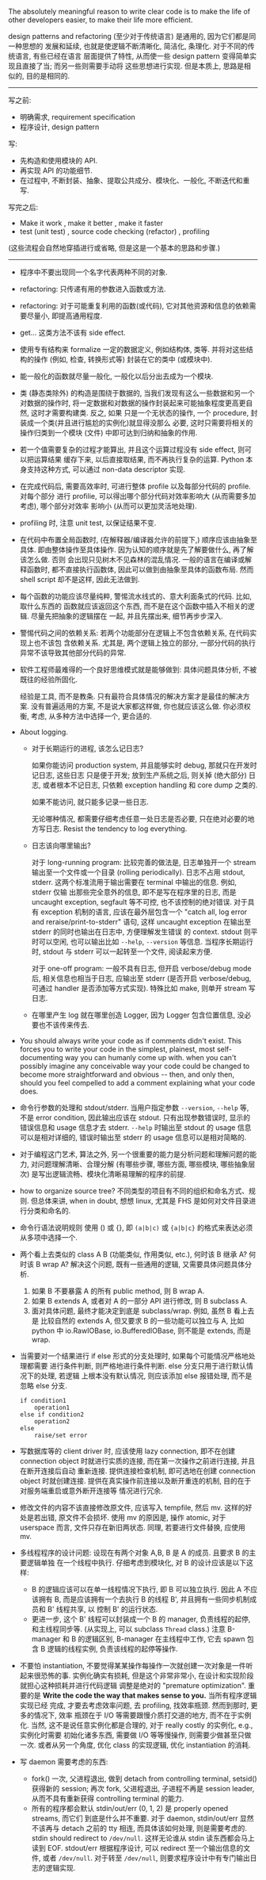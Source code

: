 The absolutely meaningful reason to write clear code is to make the life of other
developers easier, to make their life more efficient.

design patterns and refactoring (至少对于传统语言) 是通用的, 因为它们都是同一种思想的
发展和延续, 也就是使逻辑不断清晰化, 简洁化, 条理化. 对于不同的传统语言, 有些已经在语言
层面提供了特性, 从而使一些 design pattern 变得简单实现且直接了当; 而另一些则需要手动将
这些思想进行实现. 但是本质上, 思路是相似的, 目的是相同的.

-----
写之前:
- 明确需求, requirement specification
- 程序设计, design pattern

写:
- 先构造和使用模块的 API.
- 再实现 API 的功能细节.
- 在过程中, 不断封装、抽象、提取公共成分、模块化、一般化, 不断迭代和重写.

写完之后:
- Make it work     , make it better                  , make it faster
- test (unit test) , source code checking (refactor) , profiling

(这些流程会自然地穿插进行或省略, 但是这是一个基本的思路和步骤.)

-----
- 程序中不要出现同一个名字代表两种不同的对象.

- refactoring: 只传递有用的参数进入函数或方法.

- refactoring: 对于可能重复利用的函数(或代码), 它对其他资源和信息的依赖需要尽量小,
  即提高通用程度.

- get... 这类方法不该有 side effect.

- 使用专有结构来 formalize 一定的数据定义, 例如结构体, 类等. 并将对这些结构的操作
  (例如, 检查, 转换形式等) 封装在它的类中 (或模块中).

- 能一般化的函数就尽量一般化, 一般化以后分出去成为一个模块.

- 类 (静态类除外) 的构造是围绕于数据的, 当我们发现有这么一些数据和另一个对数据的操作时,
  将一定数据和对数据的操作封装起来可能抽象程度更高更自然, 这时才需要构建类. 反之, 如果
  只是一个无状态的操作, 一个 procedure, 封装成一个类(并且进行尴尬的实例化)就显得没那么
  必要, 这时只需要将相关的操作归类到一个模块 (文件) 中即可达到归纳和抽象的作用.

- 若一个值需要复杂的过程才能算出, 并且这个运算过程没有 side effect, 则可以把运算结果
  缓存下来, 以后直接取结果, 而不再执行复杂的运算. Python 本身支持这种方式, 可以通过
  non-data descriptor 实现.

- 在完成代码后, 需要高效率时, 可进行整体 profile 以及每部分代码的 profile. 对每个部分
  进行 profilie, 可以得出哪个部分代码对效率影响大 (从而需要多加考虑), 哪个部分对效率
  影响小 (从而可以更加灵活地处理).

- profiling 时, 注意 unit test, 以保证结果不变.

- 在代码中布置全局函数时, (在解释器/编译器允许的前提下,) 顺序应该由抽象至具体.
  即由整体操作至具体操作. 因为认知的顺序就是先了解要做什么, 再了解该怎么做. 否则
  会出现只见树木不见森林的混乱情况. 一般的语言在编译或解释函数时, 都不直接执行函数体,
  因此可以做到由抽象至具体的函数布局. 然而 shell script 却不是这样, 因此无法做到.

- 每个函数的功能应该尽量纯粹, 警惕流水线式的、意大利面条式的代码. 比如, 取什么东西的
  函数就应该返回这个东西, 而不是在这个函数中插入不相关的逻辑. 尽量先把抽象的逻辑摆在
  一起, 并且先摆出来, 细节再步步深入.

- 警惕代码之间的依赖关系: 若两个功能部分在逻辑上不包含依赖关系, 在代码实现上也不该包
  含依赖关系. 尤其是, 两个逻辑上独立的部分, 一部分代码的执行异常不该导致其他部分代码的异常.

- 软件工程师最难得的一个良好思维模式就是能够做到:
  具体问题具体分析, 不被既往的经验所固化.

  经验是工具, 而不是教条. 只有最符合具体情况的解决方案才是最佳的解决方案.
  没有普遍适用的方案, 不是说大家都这样做, 你也就应该这么做. 你必须权衡, 考虑,
  从多种方法中选择一个, 更合适的.

- About logging.

  * 对于长期运行的进程, 该怎么记日志?

    如果你能访问 production system, 并且能够实时 debug, 那就只在开发时记日志, 这些日志
    只是便于开发; 放到生产系统之后, 则关掉 (绝大部分) 日志, 或者根本不记日志, 只依赖
    exception handling 和 core dump 之类的.

    如果不能访问, 就只能多记录一些日志.

    无论哪种情况, 都需要仔细考虑任意一处日志是否必要, 只在绝对必要的地方写日志.
    Resist the tendency to log everything.

  * 日志该向哪里输出?

    对于 long-running program: 比较完善的做法是, 日志单独开一个 stream
    输出至一个文件或一个目录 (rolling periodically). 日志不占用 stdout, stderr.
    这两个标准流用于输出需要在 terminal 中输出的信息. 例如, stderr 仅输
    出那些完全意外的信息, 即不是写在程序里的日志, 而是 uncaught exception,
    segfault 等不可控, 也不该控制的绝对错误. 对于具有 exception 机制的语言,
    应该在最外层包含一个 "catch all, log error and reraise/print-to-stderr" 语句,
    这样 uncaught exception 在输出至 stderr 的同时也输出在日志中, 方便理解发生错误
    的 context. stdout 则平时可以空闲, 也可以输出比如 `--help`, `--version` 等信息.
    当程序长期运行时, stdout 与 stderr 可以一起转至一个文件, 阅读起来方便.

    对于 one-off program: 一般不具有日志, 但开启 verbose/debug mode 后,
    相关信息也相当于日志, 应输出至 stderr (是否开启 verbose/debug, 可通过
    handler 是否添加等方式实现). 特殊比如 make, 则单开 stream 写日志.

  * 在哪里产生 log 就在哪里创造 Logger, 因为 Logger 包含位置信息, 没必要也不该传来传去.

- You should always write your code as if comments didn't exist. This forces you to
  write your code in the simplest, plainest, most self-documenting way you can humanly
  come up with.
  when you can't possibly imagine any conceivable way your code could be changed to
  become more straightforward and obvious -- then, and only then, should you feel
  compelled to add a comment explaining what your code does.

- 命令行参数的处理和 stdout/stderr.
  当用户指定参数 `--version`, `--help` 等, 不是 error condition, 因此输出应该在 stdout.
  只有出现参数错误时, 显示的 错误信息和 usage 信息才去 stderr.
  `--help` 时输出至 stdout 的 usage 信息可以是相对详细的, 错误时输出至 stderr 的 usage
  信息可以是相对简略的.

- 对于编程这门艺术, 算法之外, 另一个很重要的能力是分析问题和理解问题的能力, 对问题理解清晰、合理分解 (有哪些步骤, 哪些方面, 哪些模块, 哪些抽象层次) 是写出逻辑流畅、模块化清晰易理解的程序的前提.

- how to organize source tree?
  不同类型的项目有不同的组织和命名方式、规则. 但总体来讲, when in doubt,
  想想 linux, 尤其是 FHS 是如何对文件目录进行分类和命名的.

- 命令行语法说明规则
  使用 () 或 {}, 即 `(a|b|c)` 或 `{a|b|c}` 的格式来表达必须从多项中选择一个.

- 两个看上去类似的 class A B (功能类似, 作用类似, etc.), 何时该 B 继承 A? 何时该
  B wrap A?
  解决这个问题, 既有一些通用的逻辑, 又需要具体问题具体分析.
  1. 如果 B 不要暴露 A 的所有 public method, 则 B wrap A.
  2. 如果 B extends A, 或者对 A 的一部分 API 进行修改, 则 B subclass A.
  3. 面对具体问题, 最终才能决定到底是 subclass/wrap. 例如, 虽然 B 看上去是
     比较自然的 extends A, 但又要求 B 的一些功能可以独立与 A, 比如 python
     中 io.RawIOBase, io.BufferedIOBase, 则不能是 extends, 而是 wrap.

- 当需要对一个结果进行 if else 形式的分支处理时, 如果每个可能情况严格地处理都需要
  进行条件判断, 则严格地进行条件判断. else 分支只用于进行默认情况下的处理, 若逻辑
  上根本没有默认情况, 则应该添加 else 报错处理, 而不是忽略 else 分支.
  ```
  if condition1
      operation1
  else if condition2
      operation2
  else
      raise/set error
  ```

- 写数据库等的 client driver 时, 应该使用 lazy connection, 即不在创建 connection
  object 时就进行实质的连接, 而在第一次操作之前进行连接, 并且在断开连接后自动
  重新连接. 提供连接检查机制, 即可选地在创建 connection object 时就创建连接.
  提供在真实操作前连接以及断开重连的机制, 目的在于对服务端重启或意外断开连接等
  情况进行冗余.

- 修改文件的内容不该直接修改原文件, 应该写入 tempfile, 然后 mv. 这样的好处是若出错,
  原文件不会损坏. 使用 mv 的原因是, 操作 atomic, 对于 userspace 而言, 文件只存在新旧两状态.
  同理, 若要进行文件替换, 应使用 mv.

- 多线程程序的设计问题: 设现在有两个对象 A,B, B 是 A 的成员. 且要求 B 的主要逻辑单独
  在一个线程中执行. 仔细考虑到模块化, 对 B 的设计应该是以下这样:
  * B 的逻辑应该可以在单一线程情况下执行, 即 B 可以独立执行. 因此 A 不应该拥有
    B, 而是应该拥有一个去执行 B 的线程 B', 并且拥有一些同步机制成员和 B' 线程共享, 以
    控制 B' 的运行状态.
  * 更进一步, 这个 B' 线程可以封装成一个 B 的 manager, 负责线程的起停, 和主线程同步等.
    (从实现上, 可以 subclass `Thread` class.) 注意 B-manager 和 B 的逻辑区别, B-manager
    在主线程中工作, 它去 spawn 包含 B 逻辑的线程实例, 负责该线程的起停等操作.

- 不要怕 instantiation, 不要觉得某某操作每操作一次就创建一次对象是一件听起来很恐怖的事.
  实例化确实有损耗, 但是这个非常非常小, 在设计和实现阶段就担心这种损耗并进行代码逻辑
  调整是绝对的 "premature optimization".
  重要的是 **Write the code the way that makes sense to you.** 当所有程序逻辑实现已经
  完成, 才要去考虑效率问题, 去 profiling, 找效率瓶颈. 然而到那时, 更多的情况下, 效率
  瓶颈在于 I/O 等需要跟慢介质打交道的地方, 而不在于实例化.
  当然, 这不是说任意实例化都是合理的, 对于 really costly 的实例化, e.g., 实例化时需要
  初始化诸多东西, 需要做 I/O 等等慢操作, 则需要少做甚至只做一次. 或者从另一个角度, 优化
  class 的实现逻辑, 优化 instantiation 的消耗.

- 写 daemon 需要考虑的东西:
  * fork() 一次, 父进程退出, 做到 detach from controlling terminal,
    setsid() 获得新的 session; 再次 fork, 父进程退出, 子进程不再是 session leader,
    从而不具有重新获得 controlling terminal 的能力.
  * 所有的程序都会默认 stdin/out/err (0, 1, 2) 是 properly opened streams, 而它们
    到底是什么并不重要. 对于 daemon, stdin/out/err 显然不该再与 detach 之前的 tty
    相连, 而具体该如何处理, 则是需要考虑的.
    stdin should redirect to `/dev/null`. 这样无论谁从 stdin 读东西都会马上读到 EOF.
    stdout/err 根据程序设计, 可以 redirect 至一个输出信息的文件, 或者 `/dev/null`.
    对于转至 `/dev/null`, 则要求程序设计中有专门输出日志的逻辑实现.
